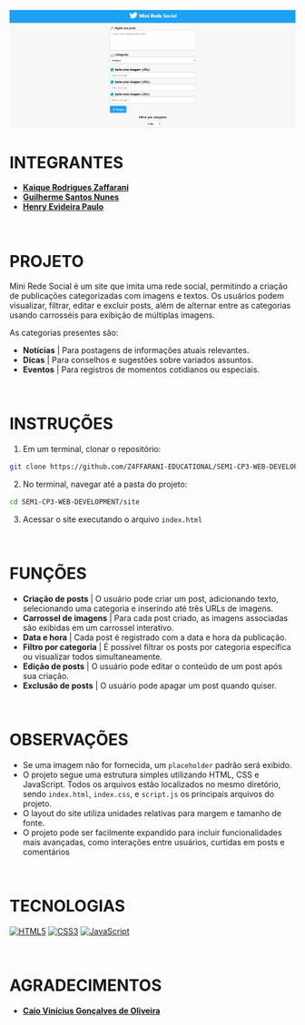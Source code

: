 ![banner](./assets/banner.png)

# INTEGRANTES
- **[Kaique Rodrigues Zaffarani](https://github.com/Z4ffarani)**
- **[Guilherme Santos Nunes](https://github.com/sannunez)**
- **[Henry Evideira Paulo](https://github.com/Hep4xl0)**

<br>

# PROJETO
Mini Rede Social é um site que imita uma rede social, permitindo a criação de publicações categorizadas com imagens e textos. Os usuários podem visualizar, filtrar, editar e excluir posts, além de alternar entre as categorias usando carrosséis para exibição de múltiplas imagens.

As categorias presentes são:
- **Notícias** | Para postagens de informações atuais relevantes. 
- **Dicas** | Para conselhos e sugestões sobre variados assuntos.
- **Eventos** | Para registros de momentos cotidianos ou especiais.
 
<br>

# INSTRUÇÕES
1. Em um terminal, clonar o repositório:
```bash
git clone https://github.com/Z4FFARANI-EDUCATIONAL/SEM1-CP3-WEB-DEVELOPMENT.git
```

2. No terminal, navegar até a pasta do projeto:
```bash
cd SEM1-CP3-WEB-DEVELOPMENT/site
```

3. Acessar o site executando o arquivo ``index.html``
   
<br>

# FUNÇÕES
- **Criação de posts** | O usuário pode criar um post, adicionando texto, selecionando uma categoria e inserindo até três URLs de imagens.
- **Carrossel de imagens** | Para cada post criado, as imagens associadas são exibidas em um carrossel interativo.
- **Data e hora** | Cada post é registrado com a data e hora da publicação.
- **Filtro por categoria** | É possível filtrar os posts por categoria específica ou visualizar todos simultaneamente.
- **Edição de posts** | O usuário pode editar o conteúdo de um post após sua criação.
- **Exclusão de posts** | O usuário pode apagar um post quando quiser.

<br>

# OBSERVAÇÕES
- Se uma imagem não for fornecida, um ``placeholder`` padrão será exibido.
- O projeto segue uma estrutura simples utilizando HTML, CSS e JavaScript. Todos os arquivos estão localizados no mesmo diretório, sendo ``index.html``, ``index.css``, e ``script.js`` os principais arquivos do projeto.
- O layout do site utiliza unidades relativas para margem e tamanho de fonte.
- O projeto pode ser facilmente expandido para incluir funcionalidades mais avançadas, como interações entre usuários, curtidas em posts e comentários

<br>

# TECNOLOGIAS
[![HTML5](https://img.shields.io/badge/html5-%23E34F26.svg?style=for-the-badge&logo=html5&logoColor=white)](https://developer.mozilla.org/pt-BR/docs/Web/HTML)
[![CSS3](https://img.shields.io/badge/css3-%231572B6.svg?style=for-the-badge&logo=css3&logoColor=white)](https://developer.mozilla.org/pt-BR/docs/Web/CSS)
[![JavaScript](https://img.shields.io/badge/javascript-%23323330.svg?style=for-the-badge&logo=javascript&logoColor=%23F7DF1E)](https://developer.mozilla.org/pt-BR/docs/Web/JavaScript)

<br>

# AGRADECIMENTOS
- **[Caio Vinícius Gonçalves de Oliveira](https://github.com/caiooliveira-tech)**

